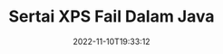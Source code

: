 ---
############################# Static ############################
layout: "auto-gen-merger"
date: 2022-11-10T19:33:12
draft: false
otherformats: ppsx ppt pptx rtf tex vdx vsdm vsdx vssm vssx vstm vstx vsx vtx xlam xls

############################# Head ############################
head_title: "Sertai XPS Fail melalui API Penggabungan Dokumen Java & J2SE"
head_description: "Sertai berbilang fail XPS dalam Java menggunakan API penggabungan dokumen dengan semua data, gaya dan pemformatan sebagai dokumen sumber."

############################# Header ############################
title: "Sertai XPS Fail Dalam Java"
description: "Sertai XPS dengan beberapa baris kod Java."
bg_image: "https://cms.admin.containerize.com/templates/aspose/App_Themes/V3/images/bg/header1.png"
bg_overlay: false
button:
    enable: true
    icon: "fas fa-arrow-down"
    label: "Muat turun Percubaan Percuma"
    link: "https://downloads.groupdocs.com/merger/java"

############################# SubMenu ############################
submenu:
    enable: true

    left:
        img_alt: "GroupDocs.Merger for Java"
        image: "https://cms.admin.containerize.com/templates/groupdocs/images/product-logos/90x90-noborder/groupdocs-merger-java.png"
        product: "GroupDocs.Merger"
        platform: "Java"

    middle:
        button:

            # button loop
            - link: "https://apireference.groupdocs.com/merger/java"
              text: "Rujukan API"

            # button loop
            - link: "https://github.com/groupdocs-merger"
              text: "Contoh Kod"

            # button loop
            - link: "https://products.groupdocs.app/merger/family"
              text: "Demo Langsung"

            # button loop
            - link: "https://purchase.groupdocs.com/pricing/merger/java"
              text: "penentuan harga"

    right:
        link_download: "https://downloads.groupdocs.com/merger"
        link_learn: "https://docs.groupdocs.com/merger/java"
        link_buy: "https://purchase.groupdocs.com"

############################# About ############################
about:
    enable: true
    title: "Mengenai API GroupDocs.Merger for Java."
    content: |
        [GroupDocs.Merger for Java](/ms/merger/java/) menyediakan penyelesaian yang mudah untuk menyertai berbilang PDF, Microsoft Office (Word, Excel, PowerPoint, OneNote), OpenDocument, HTML, imej dan banyak dokumen lain ke dalam satu fail dalam aplikasi Java. GroupDocs.Merger akan menjimatkan banyak usaha anda, kerana anda dibenarkan untuk menyertai dokumen XPS - tidak perlu memasang sebarang perisian pihak ketiga, aplikasi desktop atau pemalam. Kini tidak perlu membuang masa anda dan menyertai fail secara manual! Misi GroupDocs adalah untuk menyediakan kualiti terbaik dan memudahkan aliran kerja pemprosesan dokumen.
        
        API GroupDocs.Merger ialah pilihan yang tepat untuk penyelesaian korporat yang memerlukan ciri penyambungan fail. API ini disokong dengan baik pada semua sistem pengendalian dan platform utama termasuk J2SE 7.0 (1.7), J2SE 8.0 (1.8), Java 10.

############################# Steps ############################
steps:
    enable: true
    title_left: "Sertai Berbilang XPS Fail dalam Java"
    content_left: |
        [GroupDocs.Merger for Java](/ms/merger/java/) memudahkan pembangun Java untuk menyertai berbilang fail XPS dengan melaksanakan beberapa langkah mudah.
        
        * Buat contoh **Merger** dan lulus laluan dokumen sumber sebagai parameter pembina.
        * Panggil **Join** kelas **Merger** dan lulus laluan dokumen sumber kedua.
        * Panggil **Save** kelas **Merger** untuk menyimpan dokumen yang digabungkan.

    title_right: "Keperluan Sistem"
    content_right: |
        API GroupDocs.Merger for Java disokong pada semua platform dan sistem pengendalian utama. Sebelum melaksanakan kod di bawah, sila pastikan anda mempunyai prasyarat berikut dipasang pada sistem anda.

        * Sistem Pengendalian: Microsoft Windows, Linux, MacOS
        * Persekitaran Pembangunan: NetBeans, IntelliJ IDEA, Eclipse
        * Rangka kerja: J2SE 7.0 (1.7), J2SE 8.0 (1.8), Java 10
        * Muat turun versi terkini GroupDocs.Merger for Java daripada [Maven](https://repository.groupdocs.com/webapp/#/artifacts/browse/tree/General/repo/com/groupdocs/groupdocs-merger)
         
    code: |
     {{% merger/additional-styles %}}
     {{< merger/code-merger title="Cara untuk menyertai fail XPS menggunakan kod contoh Java.">}}

        ```java    
        // Sertai XPS fail menggunakan GroupDocs.Merger untuk API Java
        // Segerakan Penggabungan dengan input dokumen XPS.
        Merger merger = new Merger("input_1.xps");

        // Panggil kaedah gabungan contoh kelas Penggabungan dan lulus laluan dokumen sumber kedua
        merger.join("input_2.xps");
    
        // Panggil kaedah simpan contoh kelas Penggabungan untuk menyimpan dokumen yang digabungkan
        merger.save("merged-file.xps"); 
        ```
     {{< /merger/code-merger >}}

############################# Demos ############################
demos:
    enable: true
    title: "Demo Langsung - Apl Dalam Talian untuk Menyertai Dokumen"
    content: |
       Sertai lebih daripada satu XPS fail sekarang dengan melawati tapak web [GroupDocs.Merger Live Demos](https://products.groupdocs.app/merger/xps).
       Demo langsung mempunyai faedah berikut.
        
############################# About Formats ############################
about_formats:
    enable: true

############################# More Formats ############################
more_formats:
    enable: true
    title: "Menyertai Format Dokumen Lain"
    content: |
        Java dokumen penggabungan API untuk format fail dan imej. Sertai bersama beberapa format dokumen popular seperti yang dinyatakan di bawah.

############################# Back to top ###############################
back_to_top:
    enable: true
---
